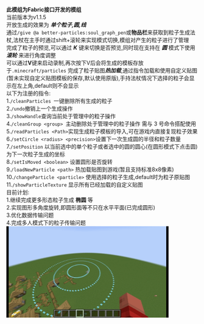 **此模组为Fabric接口开发的模组**\
当前版本为v1.1.5\
开放生成的效果为 ***单个粒子,圆,线***\
通过`/give @a better-particles:soul_graph_pen`或**物品栏**来获取到粒子生成法杖,法杖在主手时通过shift+滚轮来实现模式切换,模组对产生的粒子进行了管理\
完成了粒子的预览,可以通过 _**K**_ 键来切换是否预览,同时现在支持在 _**圆**_ 模式下使用 _**滚轮**_ 来进行角度调整\
可以通过**V**键来启动录制,再次按下V后会将生成的模板存放于`.minecraft/particles`
完成了粒子贴图***热加载***,通过指令加载和使用自定义贴图(暂未实现自定义贴图模板的保存,默认使用原版),手持法杖情况下选择的粒子会显示在左上角,default则不会显示\
以下为注册的指令:\
1.`/cleanParticles `一键删除所有生成的粒子\
2.`/undo`撤销上一个生成操作\
3.`/showHandle`查询当前处于管理中的粒子操作\
4.`/cleanGroup <group> `主动删除处于管理中的粒子操作 需与 3 号命令搭配使用\
5.`/readParticles <Path>`实现生成粒子模板的导入,可在游戏内直接复现粒子效果\
6.`/setCircle <radius> <precision>`设置下一次生成圆的半径和粒子数量\
7.`/setPosition` 以当前选中的单个粒子或者选中的圆的圆心(在圆形模式下点击圆)为下一次粒子生成的坐标\
8.`/setIsMoved <boolean>` 设置圆形是否旋转\
9.`/loadNewParticle <path>` 热加载贴图到游戏(暂且支持标准8x8像素)\
10.`/changeParticle <particle>` 使用选择的粒子生成,default时为粒子原贴图\
11.`/showParticleTexture` 显示所有已经加载的自定义贴图\
目前计划:\
1.继续完成更多形态粒子生成 **椭圆** 等\
2.实现图形多角度旋转,即圆形面等不只在水平平面(已完成圆形)\
3.优化数据传输问题\
4.完成多人模式下的粒子传输问题\
![演示](docs/image/v1.1.0.gif)